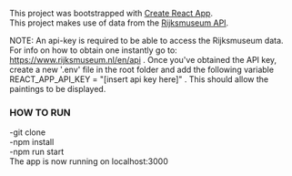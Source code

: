 This project was bootstrapped with [Create React App](https://github.com/facebook/create-react-app).
<br>
This project makes use of data from the [Rijksmuseum API](http://rijksmuseum.github.io/).
<br>

NOTE: An api-key is required to be able to access the Rijksmuseum data. For info on how to obtain one instantly go to: https://www.rijksmuseum.nl/en/api . Once you've obtained the API key, create a new '.env' file in the root folder and add the following variable REACT_APP_API_KEY = "[insert api key here]" . This should allow the paintings to be displayed.

### HOW TO RUN
-git clone<br>
-npm install<br>
-npm run start<br>
The app is now running on localhost:3000